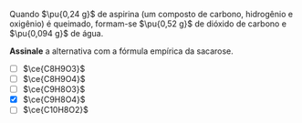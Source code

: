 Quando $\pu{0,24 g}$ de aspirina (um composto de carbono, hidrogênio e oxigênio) é queimado, formam-se $\pu{0,52 g}$ de dióxido de carbono e $\pu{0,094 g}$ de água.

**Assinale** a alternativa com a fórmula empírica da sacarose.

- [ ] $\ce{C8H9O3}$
- [ ] $\ce{C8H9O4}$
- [ ] $\ce{C9H8O3}$
- [x] $\ce{C9H8O4}$
- [ ] $\ce{C10H8O2}$
